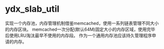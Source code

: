 # ydx_slab_util
实现一个内存池，内存管理机制借鉴memcached，使用一系列链表管理不同大小的内存区块。
memcached一次分配(默认64M)固定大小的内存区域，使用完毕后使用LRU淘汰最早不使用的内存段。
作为一个通用内存池应该持久管理程序申请的内存。
